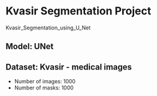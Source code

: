 # Kvasir Segmentation Project
Kvasir_Segmentation_using_U_Net

## Model: UNet

## Dataset: Kvasir - medical images 
- Number of images: 1000
- Number of masks: 1000



